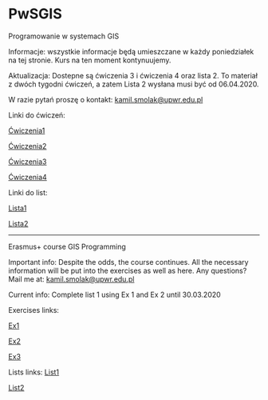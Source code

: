 # PwSGIS
Programowanie w systemach GIS

Informacje: wszystkie informacje będą umieszczane w każdy poniedziałek na tej stronie. Kurs na ten moment kontynuujemy.

Aktualizacja:
Dostepne są ćwiczenia 3 i ćwiczenia 4 oraz lista 2. To materiał z dwóch tygodni ćwiczeń, a zatem Lista 2 wysłana musi być od 06.04.2020.

W razie pytań proszę o kontakt: kamil.smolak@upwr.edu.pl

Linki do ćwiczeń: 

<a href="https://github.com/SmolakK/PwSGIS/raw/master/%C4%86wiczenia/Cwiczenia_1_Wprowadzenie.zip">Ćwiczenia1</a>

<a href="https://github.com/SmolakK/PwSGIS/raw/master/%C4%86wiczenia/Cwiczenia_2_Typowe_dla_Pythona_typy_indeksowanie_kontrola_przep%C5%82ywu.zip">Ćwiczenia2</a>

<a href="https://github.com/SmolakK/PwSGIS/raw/master/%C4%86wiczenia/Cwiczenia_3_Wlasne_funkcje_dokumentacje.zip">Ćwiczenia3</a>

<a href="https://github.com/SmolakK/PwSGIS/raw/master/%C4%86wiczenia/Cwiczenia_4_Formatowanie_tekstu_wejscie_wyjscie_plikow.zip">Ćwiczenia4</a>

Linki do list:

<a href="https://github.com/SmolakK/PwSGIS/raw/master/Listy/Lista_1.zip">Lista1</a>

<a href="https://github.com/SmolakK/PwSGIS/raw/master/Listy/Lista_2.zip
">Lista2</a>

_________________________
Erasmus+ course 
GIS Programming

Important info: Despite the odds, the course continues. All the necessary information will be put into the exercises as well as here. Any questions? Mail me at: kamil.smolak@upwr.edu.pl

Current info:
Complete list 1 using Ex 1 and Ex 2 until 30.03.2020

Exercises links:

<a href="https://github.com/SmolakK/PwSGIS/raw/master/Programming%20in%20GIS%20(Erasmus%20course)/Exercises/Exercises_1_Introduction.zip">Ex1</a>

<a href="https://github.com/SmolakK/PwSGIS/raw/master/Programming%20in%20GIS%20(Erasmus%20course)/Exercises/Exercises_2_Python_data_types_indexing_and_flow_control.zip">Ex2</a>

<a href="https://github.com/SmolakK/PwSGIS/raw/master/Programming%20in%20GIS%20(Erasmus%20course)/Exercises/EX_3_User_defined_functions_documentation.rar">Ex3</a>


Lists links:
<a href="https://github.com/SmolakK/PwSGIS/blob/master/Programming%20in%20GIS%20(Erasmus%20course)/Lists/List_1%20-%20a%20Python%20warm-up.zip">List1</a>

<a href="https://github.com/SmolakK/PwSGIS/raw/master/Programming%20in%20GIS%20(Erasmus%20course)/Lists/List%202%20-%20Python.rar">List2</a>
